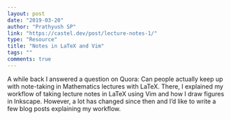 ```yaml
---
layout: post
date: "2019-03-20"
author: "Prathyush SP"
link: "https://castel.dev/post/lecture-notes-1/"
type: "Resource"
title: "Notes in LaTeX and Vim"
tags: ""
comments: true
---
```

A while back I an­swered a ques­tion on Quora: Can peo­ple ac­tu­al­ly keep up with note-​taking in Math­e­mat­ics lec­tures with LaTeX. There, I ex­plained my work­flow of tak­ing lec­ture notes in LaTeX using Vim and how I draw fig­ures in Inkscape. How­ev­er, a lot has changed since then and I’d like to write a few blog posts ex­plain­ing my work­flow.